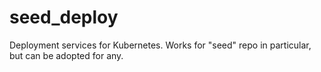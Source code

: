 # seed_deploy
Deployment services for Kubernetes. Works for "seed" repo in particular, but can be adopted for any.
